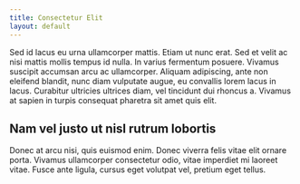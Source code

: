 ```yaml
---
title: Consectetur Elit
layout: default
---
```


Sed id lacus eu urna ullamcorper mattis. Etiam ut nunc erat. Sed et velit ac nisi mattis mollis tempus id nulla. In varius fermentum posuere. Vivamus suscipit accumsan arcu ac ullamcorper. Aliquam adipiscing, ante non eleifend blandit, nunc diam vulputate augue, eu convallis lorem lacus in lacus. Curabitur ultricies ultrices diam, vel tincidunt dui rhoncus a. Vivamus at sapien in turpis consequat pharetra sit amet quis elit.

## Nam vel justo ut nisl rutrum lobortis

Donec at arcu nisi, quis euismod enim. Donec viverra felis vitae elit ornare porta. Vivamus ullamcorper consectetur odio, vitae imperdiet mi laoreet vitae. Fusce ante ligula, cursus eget volutpat vel, pretium eget tellus.
